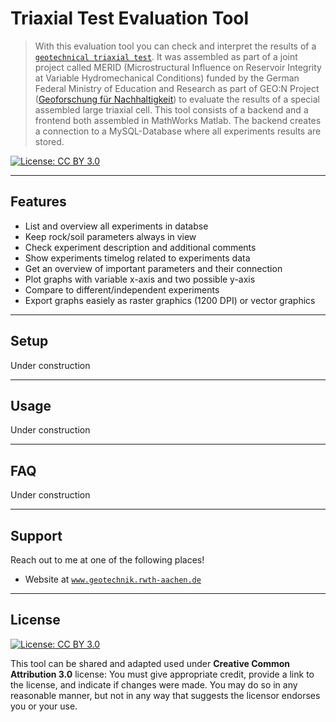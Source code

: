 # Triaxial Test Evaluation Tool
> With this evaluation tool you can check and interpret the results of a  <a href="https://en.wikipedia.org/wiki/Triaxial_shear_test" target="_blank">`geotechnical triaxial test`</a>. It was assembled as part of a joint project called MERID (Microstructural Influence on Reservoir Integrity at Variable Hydromechanical Conditions) funded by the German Federal Ministry of Education and Research as part of GEO:N Project ([Geoforschung für Nachhaltigkeit](https://www.bmbf.de/de/geoforschung-2398.html)) to evaluate the results of a special assembled large triaxial cell. This tool consists of a backend and a frontend both assembled in MathWorks Matlab. The backend creates a connection to a MySQL-Database where all experiments results are stored.

[![License: CC BY 3.0](https://img.shields.io/badge/License-CC%20BY%203.0-lightgrey.svg)](https://creativecommons.org/licenses/by/3.0/de/deed.en)

---

## Features
 - List and overview all experiments in databse
 - Keep rock/soil parameters always in view
 - Check experiment description and additional comments
 - Show experiments timelog related to experiments data
 - Get an overview of important parameters and their connection
 - Plot graphs with variable x-axis and two possible y-axis
 - Compare to different/independent experiments
 - Export graphs easiely as raster graphics (1200 DPI) or vector graphics

---

## Setup
Under construction

---

## Usage
Under construction

---

## FAQ
Under construction

---

## Support
Reach out to me at one of the following places!

- Website at <a href="http://www.geotechnik.rwth-aachen.de/index.php?section=Biebricher_en" target="_blank">`www.geotechnik.rwth-aachen.de`</a>

---

## License
[![License: CC BY 3.0](https://img.shields.io/badge/License-CC%20BY%203.0-lightgrey.svg)](https://creativecommons.org/licenses/by/3.0/de/deed.en)

This tool can be shared and adapted used under **Creative Common Attribution 3.0** license: You must give appropriate credit, provide a link to the license, and indicate if changes were made. You may do so in any reasonable manner, but not in any way that suggests the licensor endorses you or your use.
